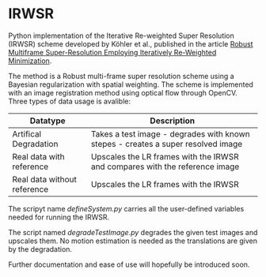 # IRWSR
Python implementation of the Iterative Re-weighted Super Resolution (IRWSR) scheme developed by Köhler et al., published in the article [Robust Multiframe Super-Resolution Employing
Iteratively Re-Weighted Minimization](https://www5.informatik.uni-erlangen.de/Forschung/Publikationen/2016/Kohler16-RMS.pdf).

The method is a Robust multi-frame super resolution scheme using a Bayesian regularization with spatial weighting. The scheme is implemented with an image registration method using optical flow through OpenCV. Three types of data usage is avalible:

Datatype | Description
------------ | -------------
Artifical Degradation | Takes a test image - degrades with known stepes - creates a super resolved image
Real data with reference | Upscales the LR frames with the IRWSR and compares with the reference image
Real data without reference | Upscales the LR frames with the IRWSR

The scripyt name *defineSystem.py* carries all the user-defined variables needed for running the IRWSR. 

The script named *degradeTestImage.py* degrades the given test images and upscales them. No motion estimation is needed as the translations are given by the degradation.

Further documentation and ease of use will hopefully be introduced soon. 


